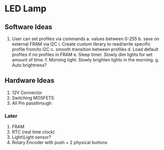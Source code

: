 # LED Lamp

## Software Ideas
1. User can set profiles via commands
  a. values between 0-255
  b. save on external FRAM via I2C
    i. Create custom library to read/write specific profile from/to I2C
  c. smooth transition between profiles
  d. Load default profiles if no profiles in FRAM 
  e. Sleep timer. Slowly dim lights for set amount of time. 
  f. Morning light. Slowly brighten lights in the morning. 
  g. Auto brightness?

## Hardware Ideas
1. 12V Connector
2. Switching MOSFETS
3. All Pin passthrough

### Later
1. FRAM
2. RTC (real time clock)
3. Light\Light sensor?
4. Rotary Encoder with push + 2 physical buttons

